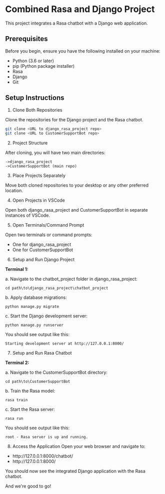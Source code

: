 # Combined Rasa and Django Project
This project integrates a Rasa chatbot with a Django web application.

## Prerequisites
Before you begin, ensure you have the following installed on your machine:
- Python (3.6 or later)
- pip (Python package installer)
- Rasa
- Django
- Git

## Setup Instructions
1. Clone Both Repositories

Clone the repositories for the Django project and the Rasa chatbot.

```bash
git clone <URL to django_rasa_project repo>
git clone <URL to CustomerSupportBot repo>
```

2. Project Structure

After cloning, you will have two main directories:
```console
->django_rasa_project
->CustomerSupportBot (main repo)
```

3. Place Projects Separately

Move both cloned repositories to your desktop or any other preferred location.

4. Open Projects in VSCode
   
Open both django_rasa_project and CustomerSupportBot in separate instances of VSCode.

5. Open Terminals/Command Prompt
   
Open two terminals or command prompts:

<ul>
    <li> One for django_rasa_project </li>
    <li> One for CustomerSupportBot </li>
</ul>

6. Setup and Run Django Project

**Terminal 1:**
    
a. Navigate to the chatbot_project folder in django_rasa_project:

```console
cd path\to\django_rasa_project\chatbot_project
```

b. Apply database migrations:
```console
python manage.py migrate
```

c. Start the Django development server:
```console    
python manage.py runserver
```
You should see output like this:
```console
Starting development server at http://127.0.0.1:8000/
```

7. Setup and Run Rasa Chatbot
   
**Terminal 2:**

a. Navigate to the CustomerSupportBot directory:
```console
cd path\to\CustomerSupportBot
```

b. Train the Rasa model:
```console
rasa train
```

c. Start the Rasa server:
```console
rasa run
```
You should see output like this:
```console
root - Rasa server is up and running.
```

8. Access the Application
Open your web browser and navigate to:
<ul>
    <li>http://127.0.0.1:8000/chatbot/</li>
    <li>http://127.0.0.1:8000/</li>
</ul>

You should now see the integrated Django application with the Rasa chatbot.

And we're good to go!



